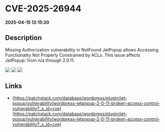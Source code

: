 # CVE-2025-26944

**2025-04-15 12:15:20**

## Description
Missing Authorization vulnerability in NotFound JetPopup allows Accessing Functionality Not Properly Constrained by ACLs. This issue affects JetPopup: from n/a through 2.0.11.

![](https://img.shields.io/static/v1?label=Score&message=7.5&color=red)
![](https://img.shields.io/static/v1?label=Severity&message=HIGH&color=red)
![](https://img.shields.io/static/v1?label=CWE&message=Auth&color=green)

## Links
- [https://patchstack.com/database/wordpress/plugin/jet-popup/vulnerability/wordpress-jetpopup-2-0-11-broken-access-control-vulnerability?_s_id=cve](https://patchstack.com/database/wordpress/plugin/jet-popup/vulnerability/wordpress-jetpopup-2-0-11-broken-access-control-vulnerability?_s_id=cve)
